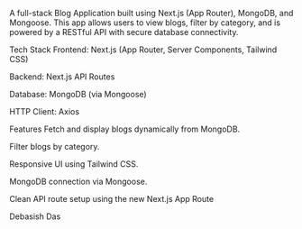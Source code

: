 A full-stack Blog Application built using Next.js (App Router), MongoDB, and Mongoose. This app allows users to view blogs, filter by category, and is powered by a RESTful API with secure database connectivity.

 Tech Stack
Frontend: Next.js (App Router, Server Components, Tailwind CSS)

Backend: Next.js API Routes

Database: MongoDB (via Mongoose)

HTTP Client: Axios

 Features
Fetch and display blogs dynamically from MongoDB.

Filter blogs by category.

Responsive UI using Tailwind CSS.

MongoDB connection via Mongoose.

Clean API route setup using the new Next.js App Route

 Debasish Das
 
